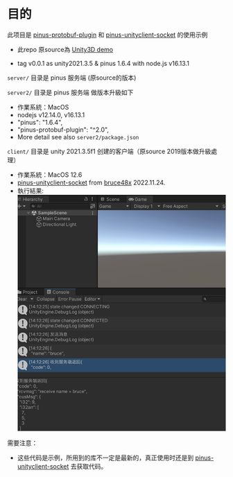 # 目的
此项目是 [pinus-protobuf-plugin](https://github.com/bruce48x/pomelo-protobuf-plugin) 和 [pinus-unityclient-socket](https://github.com/bruce48x/pomelo-unityclient-socket) 的使用示例

- 此repo 原source為 [Unity3D demo](https://github.com/bruce48x/example-pinus-unity-client)

- tag v0.0.1 as unity2021.3.5 & pinus 1.6.4 with node.js v16.13.1

`server/` 目录是 pinus 服务端 (原source的版本)

`server2/` 目录是 pinus 服务端 做版本升級如下
- 作業系統：MacOS
- nodejs v12.14.0, v16.13.1
- "pinus": "1.6.4",
- "pinus-protobuf-plugin": "^2.0",
- More detail see also `server2/package.json`

`client/` 目录是 unity 2021.3.5f1 创建的客户端（原source 2019版本做升級處理）
- 作業系統：MacOS 12.6
- [pinus-unityclient-socket](https://github.com/cmcreborn/pomelo-unityclient-socket) from [bruce48x](https://github.com/bruce48x/pomelo-unityclient-socket) 2022.11.24.
- 執行結果:
![執行結果](client.png)


需要注意：
* 这些代码是示例，所用到的库不一定是最新的，真正使用时还是到 [pinus-unityclient-socket](https://github.com/bruce48x/pomelo-unityclient-socket) 去获取代码。